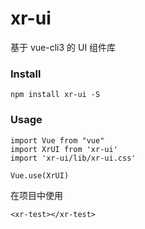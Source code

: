 # xr-ui
基于 vue-cli3 的 UI 组件库

### Install
```
npm install xr-ui -S
```

### Usage
```
import Vue from "vue"
import XrUI from 'xr-ui'
import 'xr-ui/lib/xr-ui.css'

Vue.use(XrUI)
```
在项目中使用
```
<xr-test></xr-test>
```